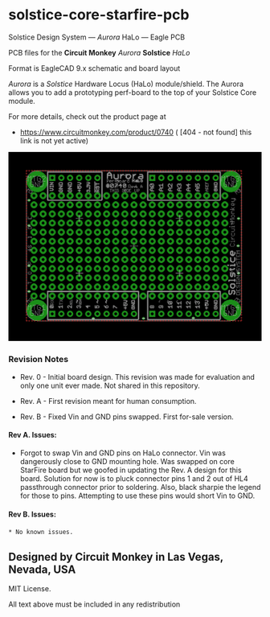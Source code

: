 # solstice-core-starfire-pcb
Solstice Design System —  *Aurora* HaLo —  Eagle PCB

PCB files for the **Circuit Monkey** *Aurora* **Solstice** *HaLo*

Format is EagleCAD 9.x schematic and board layout

*Aurora* is a *Solstice* Hardware Locus (HaLo) module/shield.  The Aurora allows you to add a prototyping perf-board to the top of your Solstice Core module.

For more details, check out the product page at

  * https://www.circuitmonkey.com/product/0740   ( [404 - not found] this link is not yet active)


![PCB CAD Image](images/aurora-cad-image.png)

### Revision Notes
* Rev. 0 - Initial board design.  This revision was made for evaluation and only
one unit ever made.  Not shared in this repository.

* Rev. A - First revision meant for human consumption.

* Rev. B - Fixed Vin and GND pins swapped. First for-sale version.


#### Rev A. Issues:
  * Forgot to swap Vin and GND pins on HaLo connector.   Vin was dangerously close to GND mounting hole.  Was swapped on core StarFire board but we goofed in updating the Rev. A design for this board.  Solution for now is to pluck connector pins 1 and 2 out of HL4 passthrough connector prior to soldering.  Also, black sharpie the legend for those to pins.  Attempting to use these pins would short Vin to GND.

#### Rev B. Issues:
    * No known issues.


## Designed by Circuit Monkey in Las Vegas, Nevada, USA
MIT License.

All text above must be included in any redistribution
